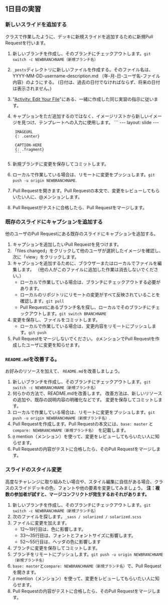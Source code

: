 ## 1日目の実習

### 新しいスライドを追加する

クラスで作業したように、デッキに新規スライドを追加するために新規Pull Requestを行います。

1. 新しいブランチを作成し、そのブランチにチェックアウトします。`git switch -c NEWBRANCHNAME（新規ブランチ名）`
2. `_posts`ディレクトリに新しいファイルを作成する。そのファイル名は、YYYY-MM-DD-username-description.md （年-月-日-ユーザ名-ファイル内容）のようにする。 (日付は、過去の日付でなければならず、将来の日付は表示されません。)
3. "[Activity: Edit Your File](https://githubtraining.github.io/training-manual/#/ja/06_working_locally)"にある、一緒に作成した同じ実習の指示に従います。
4. キャプションをただ追加するのではなく、イメージリストから新しいイメージを見つけ、テンプレートへの入力に使用します。 ``` \--- layout: slide \---

        IMAGEURL
        {: .center}

        CAPTION-HERE
        {: .fragment}
        ```

5. 新規ブランチに変更を保存してコミットします。

6. ローカルで作業している場合は、リモートに変更をプッシュします。`git push -u origin NEWBRANCHNAME`.
7. Pull Requestを開きます。Pull Requestの本文で、変更をレビューしてもらいたい人に、@メンションします。
8. Pull Requestがテストに合格したら、Pull Requestをマージします。

### 既存のスライドにキャプションを追加する

他のユーザのPull Requestにある既存のスライドにキャプションを追加する。

1. キャプションを追加したいPull Requestを見つけます。
2. 「files changed」をクリックして他のユーザが選択したイメージを確認し、次に「view」をクリックします。
3. キャプションを追加するために、ブラウザーまたはローカルでファイルを編集します。 （他の人がこのファイルに追加した作業は消去しないでください。）
    - ローカルで作業している場合は、ブランチにチェックアウトする必要があります。
    - ローカルのリポジトリにリモートの変更がすべて反映されていることを確認します。` git pull `
    - Pull Requestにあるブランチ名を探し、ローカルでそのブランチにチェックアウトします。`git switch BRANCHNAME`
4. 変更を保存し、ファイルをコミットします。
    - ローカルで作業している場合は、変更内容をリモートにプッシュします。` git push `
5. Pull Requestをマージしないでください。 `@`メンションでPull Requestを作成したユーザに変更を知らせます。

### `README.md`を改善する。

お好みのリソースを加えて、 `README.md`を改善しましょう。

1. 新しいブランチを作成し、そのブランチにチェックアウトします。`git switch -c NEWBRANCHNAME（新規ブランチ名）`
2. 何らかの方法で、README.mdを改善します。 改善方法は、新しいリソースの追加や、既存の説明内容の明確化などです。 変更を保存してコミットします。
3. ローカルで作業している場合は、リモートに変更をプッシュします。`git push -u origin NEWBRANCHNAME（新規ブランチ名）`.
4. Pull Requestを作成します。Pull Requestの本文には、`base: master` と `compare: NEWBRANCHNAME（新規ブランチ名）`　を記載します。
5. `@` mention（メンション）を使って、変更をレビューしてもらいたい人に知らせます。
6. Pull Requestの内容がテストに合格したら、そのPull Requestをマージします。

### スライドのスタイル変更

高度なチャレンジに取り組みたい場合や、スタイル編集に自信がある場合、クラスのスライドデッキの色、フォントや他の要素を変更してみましょう。 **注：複数の参加者が試すと、マージコンフリクトが発生するおそれがあります。**

1. 新しいブランチを作成し、そのブランチにチェックアウトします。`git switch -c NEWBRANCHNAME（新規ブランチ名）`
2. 次のファイルを探します。`_sass / solarized / solarized.scss`
3. ファイルに変更を加えます。
    - 12〜19行目は、色に影響します。
    - 33〜35行目は、フォントとフォントサイズに影響します。
    - 52〜55行目は、ヘッダの色に影響します
4. ブランチに変更を保存してコミットします。
5. ブランチをリモートにプッシュします。` git push -u origin NEWBRANCHNAME（新規ブランチ名） `
6. `base: master`と`compare: NEWBRANCHNAME（新規ブランチ名）`で、Pull Requestを開きます。
7. `@` mention（メンション）を使って、変更をレビューしてもらいたい人に知らせます。
8. Pull Requestの内容がテストに合格したら、そのPull Requestをマージします。
